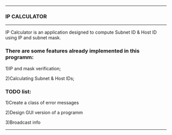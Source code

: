 <hr>
<h3>IP CALCULATOR</h3>
<hr>

IP Calculator is an application designed to compute Subnet ID & Host ID using IP and subnet mask. 


<h3>There are some features already implemented in this programm:</h3>

1)IP and mask verification;

2)Calculating Subnet & Host IDs;


<h3>TODO list:</h3>

1)Create a class of error messages

2)Design GUI version of a programm

3)Broadcast info
<hr>
